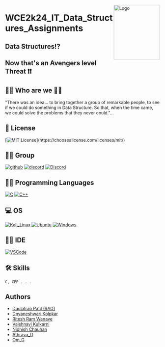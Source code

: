 <img src="https://www.freepnglogos.com/uploads/avengers-png-logo/avengers-logo-jmk-prime-deviantart-16.wXI5yDcwdQDQDCH8N2AGVp7CsCIVI8jyeq55ChbwfRM" align="right"
     alt="Logo" width="150" height="178">
# WCE2k24_IT_Data_Structures_Assignments

## Data Structures⁉
## Now that's an Avengers level Threat ❗❗



## 👩‍💻 Who are we 👨‍💻
"There was an idea... to bring together a group of remarkable people, to see if we could do something in Data Structure. So that, when the time came, we could solve the problems that they never could."…


## 🔰 License
[![MIT License](https://img.shields.io/apm/l/atomic-design-ui.svg?)](https://choosealicense.com/licenses/mit/)


## 🤜🤛 Group
[![github](https://img.shields.io/badge/GitHub-100000?style=for-the-badge&logo=github&logoColor=white)](https://github.com/DnyaneshwariKolapkar/WCE2k24_Data_Structures)
[![discord](https://img.shields.io/badge/Discord-7289DA?style=for-the-badge&logo=discord&logoColor=white)](https://discord.gg/aGRqQWE4)
[![Discord](https://img.shields.io/discord/804974609396269066?style=social)](https://discord.gg/y6wfr4hK6t)


## 👨‍💻 Programming Languages 
[![C](https://img.shields.io/badge/C-00599C?style=for-the-badge&logo=c&logoColor=white)](https://en.wikipedia.org/wiki/C_(programming_language))
[![C++](https://img.shields.io/badge/C%2B%2B-00599C?style=for-the-badge&logo=c%2B%2B&logoColor=white)](https://en.wikipedia.org/wiki/C%2B%2B)

## 💻 OS 
[![Kali_Linux](https://img.shields.io/badge/Kali_Linux-557C94?style=for-the-badge&logo=kali-linux&logoColor=white)](https://www.kali.org/)
[![Ubuntu](https://img.shields.io/badge/Ubuntu-E95420?style=for-the-badge&logo=ubuntu&logoColor=white)](https://ubuntu.com/)
[![Windows](https://img.shields.io/badge/Windows-0078D6?style=for-the-badge&logo=windows&logoColor=white)](https://www.microsoft.com/en-in/windows/windows-11)

## 👩‍💻 IDE
[![VSCode](https://img.shields.io/badge/Visual_Studio_Code-0078D4?style=for-the-badge&logo=visual%20studio%20code&logoColor=white)](https://code.visualstudio.com/download)


## 🛠 Skills
```
C, CPP . . .
```

## Authors

- [Daulatrao Patil (RAO)](https://github.com/RAOexe)
- [Dnyaneshwari Kolpkar](https://github.com/DnyaneshwariKolapkar)
- [Ritesh Ram Wanave](https://github.com/RiteshWanave)
- [Vaishnavi Kulkarni](https://github.com/vaishnavi802)
- [Nidhish Chauhan](https://github.com/Nidhish-07)
- [Athrava_D](https://github.com/atharvad97)
- [Om_G](https://github.com/ProProgrammer18)
